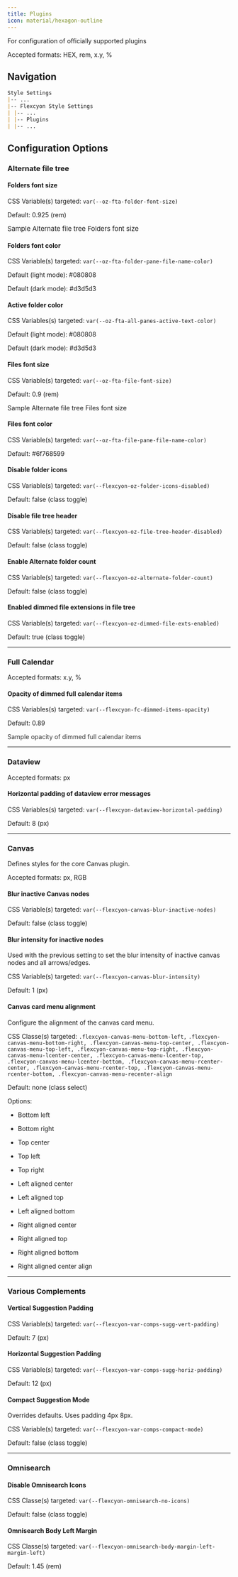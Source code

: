 ```yaml
---
title: Plugins
icon: material/hexagon-outline
---
```


For configuration of officially supported plugins

Accepted formats: HEX, rem, x.y, %

## Navigation

```md
Style Settings
|-- ...
|-- Flexcyon Style Settings
| |-- ...
| |-- Plugins
| |-- ...
```

## Configuration Options

### Alternate file tree

#### Folders font size

CSS Variable(s) targeted: `var(--oz-fta-folder-font-size)`

Default: 0.925 (rem)

<span style="font-size: 0.925rem">Sample Alternate file tree Folders font size</span>

#### Folders font color

CSS Variable(s) targeted: `var(--oz-fta-folder-pane-file-name-color)`

Default (light mode):
<span class="col-sqr" style="background-color: #080808"></span> #080808

Default (dark mode):
<span class="col-sqr" style="background-color: #d3d5d3"></span> #d3d5d3

#### Active folder color

CSS Variables(s) targeted: `var(--oz-fta-all-panes-active-text-color)`

Default (light mode):
<span class="col-sqr" style="background-color: #080808"></span> #080808

Default (dark mode):
<span class="col-sqr" style="background-color: #d3d5d3"></span> #d3d5d3

#### Files font size

CSS Variable(s) targeted: `var(--oz-fta-file-font-size)`

Default: 0.9 (rem)

<span style="font-size: 0.9rem">Sample Alternate file tree Files font size</san>

#### Files font color

CSS Variable(s) targeted: `var(--oz-fta-file-pane-file-name-color)`

Default:
<span class="col-sqr" style="background-color: #6f768599"></span> #6f768599

#### Disable folder icons

CSS Variable(s) targeted: `var(--flexcyon-oz-folder-icons-disabled)`

Default: false (class toggle)

#### Disable file tree header

CSS Variable(s) targeted: `var(--flexcyon-oz-file-tree-header-disabled)`

Default: false (class toggle)

#### Enable Alternate folder count

CSS Variable(s) targeted: `var(--flexcyon-oz-alternate-folder-count)`

Default: false (class toggle)

#### Enabled dimmed file extensions in file tree

CSS Variable(s) targeted: `var(--flexcyon-oz-dimmed-file-exts-enabled)`

Default: true (class toggle)

---

### Full Calendar

Accepted formats: x.y, %

#### Opacity of dimmed full calendar items

CSS Variables(s) targeted: `var(--flexcyon-fc-dimmed-items-opacity)`

Default: 0.89

<span style="opacity: 0.89">Sample opacity of dimmed full calendar items</span>

---

### Dataview

Accepted formats: px

#### Horizontal padding of dataview error messages

CSS Variables(s) targeted: `var(--flexcyon-dataview-horizontal-padding)`

Default: 8 (px)

---

### Canvas

Defines styles for the core Canvas plugin.

Accepted formats: px, RGB

#### Blur inactive Canvas nodes

CSS Variable(s) targeted: `var(--flexcyon-canvas-blur-inactive-nodes)`

Default: false (class toggle)

#### Blur intensity for inactive nodes

Used with the previous setting to set the blur intensity of inactive canvas nodes
and all arrows/edges.

CSS Variable(s) targeted: `var(--flexcyon-canvas-blur-intensity)`

Default: 1 (px)

#### Canvas card menu alignment

Configure the alignment of the canvas card menu.

CSS Classe(s) targeted: `.flexcyon-canvas-menu-bottom-left,`
`.flexcyon-canvas-menu-bottom-right, .flexcyon-canvas-menu-top-center,
.flexcyon-canvas-menu-top-left, .flexcyon-canvas-menu-top-right,
.flexcyon-canvas-menu-lcenter-center, .flexcyon-canvas-menu-lcenter-top,
.flexcyon-canvas-menu-lcenter-bottom, .flexcyon-canvas-menu-rcenter-center,
.flexcyon-canvas-menu-rcenter-top, .flexcyon-canvas-menu-rcenter-bottom, .flexcyon-canvas-menu-recenter-align`

Default: none (class select)

Options:

- Bottom left

- Bottom right

- Top center

- Top left

- Top right

- Left aligned center

- Left aligned top

- Left aligned bottom

- Right aligned center

- Right aligned top

- Right aligned bottom

- Right aligned center align

---

### Various Complements

#### Vertical Suggestion Padding

CSS Variable(s) targeted: `var(--flexcyon-var-comps-sugg-vert-padding)`

Default: 7 (px)

#### Horizontal Suggestion Padding

CSS Variable(s) targeted: `var(--flexcyon-var-comps-sugg-horiz-padding)`

Default: 12 (px)

#### Compact Suggestion Mode

Overrides defaults. Uses padding 4px 8px.

CSS Variable(s) targeted: `var(--flexcyon-var-comps-compact-mode)`

Default: false (class toggle)

---

### Omnisearch

#### Disable Omnisearch Icons

CSS Classe(s) targeted: `var(--flexcyon-omnisearch-no-icons)`

Default: false (class toggle)

#### Omnisearch Body Left Margin

CSS Classe(s) targeted: `var(--flexcyon-omnisearch-body-margin-left-margin-left)`

Default: 1.45 (rem)
